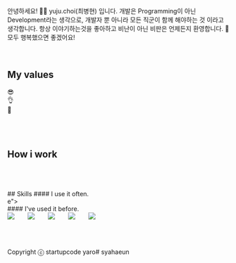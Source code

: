 안녕하세요! 🙋‍♂️ yuju.choi(최병현) 입니다. 개발은 Programming이 아닌 Development라는 생각으로, 개발자 뿐 아니라 모든 직군이 함께 해야하는 것 이라고 생각합니다.
항상 이야기하는것을 좋아하고 비난이 아닌 비판은 언제든지 환영합니다. 🥰 모두 행복했으면 좋겠어요!
<br />
<br />
<br />
## My values
😎 <br />
👌 <br />
🦻 <br />
<br />
<br />
<br />
## How i work

<br />
<br />
<br />
## Skills
#### I use it often.
<div style="display:flex;gap:30px;flex-wrap:wrap;">
e">
</div>
#### I've used it before.
<div style="display:flex;gap:30px;flex-wrap:wrap;">
  <img src="https://img.shields.io/badge/MySQL-4479A1?style=for-the-badge&logo=mysql&logoColor=white">
   <img src="https://img.shields.io/badge/Android-3DDC84?style=for-the-badge&logo=android&logoColor=white">
  <img src="https://img.shields.io/badge/Java-007396?style=for-the-badge&logo=Java&logoColor=white">
  <img src="https://img.shields.io/badge/Swift-F05138?style=for-the-badge&logo=Swift&logoColor=white">
  <img src="https://img.shields.io/badge/Docker-2496ED?style=for-the-badge&logo=Docker&logoColor=white">
</div>
<br />
<br />
<br />

Copyright ⓒ startupcode yaro# syahaeun
